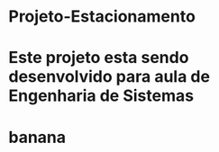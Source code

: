 # Projeto-Estacionamento
# Este projeto esta sendo desenvolvido para aula de Engenharia de Sistemas
# banana

